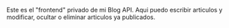Este es el "frontend" privado de mi Blog API. Aqui puedo escribir articulos y modificar, ocultar o eliminar articulos ya publicados.
